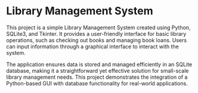 
# Library Management System
This project is a simple Library Management System created using Python, SQLite3, and Tkinter. It provides a user-friendly interface for basic library operations, such as checking out books and managing book loans. Users can input information through a graphical interface to interact with the system.

The application ensures data is stored and managed efficiently in an SQLite database, making it a straightforward yet effective solution for small-scale library management needs. This project demonstrates the integration of a Python-based GUI with database functionality for real-world applications.